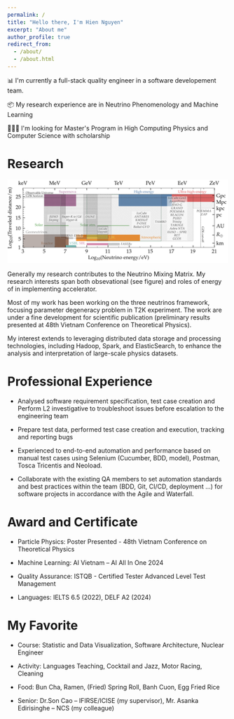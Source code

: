 ```yaml
---
permalink: /
title: "Hello there, I'm Hien Nguyen"
excerpt: "About me"
author_profile: true
redirect_from: 
  - /about/
  - /about.html
---
```


📊 I'm currently a full-stack quality engineer in a software developement team. 

📦 My research experience are in Neutrino Phenomenology and Machine Learning

👩🏻‍💻 I'm looking for Master's Program in High Computing Physics and Computer Science with scholarship



Research
======
![Illustration of my interest](images/HE-Neutrinos.png)

<!-- ------ -->

Generally my research contributes to the Neutrino Mixing Matrix. My research interests span both obsevational (see figure) and roles of energy of in implementing accelerator. 

Most of my work has been working on the three neutrinos framework, focusing parameter degeneracy problem in T2K experiment. The work are under a fine development for scientific publication (preliminary results presented at 48th Vietnam Conference on Theoretical Physics). 

My interest extends to leveraging distributed data storage and processing technologies, including Hadoop, Spark, and ElasticSearch, to enhance the analysis and interpretation of large-scale physics datasets.




Professional Experience
======

- Analysed software requirement specification, test case creation and Perform L2 investigative to troubleshoot issues before escalation to the engineering team 

- Prepare test data, performed test case creation and execution, tracking and reporting bugs

- Experienced to end-to-end automation and performance based on manual test cases using Selenium (Cucumber, BDD, model), Postman, Tosca Tricentis and Neoload. 

- Collaborate with the existing QA members to set automation standards and best practices within the team (BDD, Git, CI/CD, deployment ...) for software projects in accordance with the Agile and Waterfall. 



Award and Certificate 
======
- Particle Physics: Poster Presented - 48th Vietnam Conference on Theoretical Physics 

- Machine Learning: AI Vietnam – AI All In One 2024 

- Quality Assurance: ISTQB - Certified Tester Advanced Level Test Management 

- Languages: IELTS 6.5 (2022), DELF A2 (2024)  


My Favorite
======
- Course: Statistic and Data Visualization, Software Architecture, Nuclear Engineer  

- Activity: Languages Teaching, Cocktail and Jazz, Motor Racing, Cleaning 

- Food: Bun Cha, Ramen, (Fried) Spring Roll, Banh Cuon, Egg Fried Rice 

- Senior: Dr.Son Cao – IFIRSE/ICISE (my supervisor), Mr. Asanka Edirisinghe – NCS (my colleague)